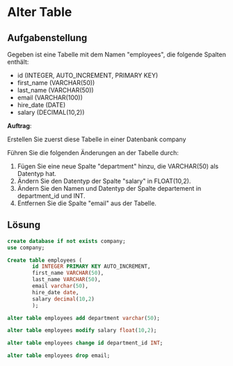 # Alter Table

## Aufgabenstellung

Gegeben ist eine Tabelle mit dem Namen "employees", die folgende Spalten enthält:

- id (INTEGER, AUTO_INCREMENT, PRIMARY KEY)
- first_name (VARCHAR(50))
- last_name (VARCHAR(50))
- email (VARCHAR(100))
- hire_date (DATE)
- salary (DECIMAL(10,2))

**Auftrag**:

Erstellen Sie zuerst diese Tabelle in einer Datenbank company

Führen Sie die folgenden Änderungen an der Tabelle durch:

1. Fügen Sie eine neue Spalte "department" hinzu, die VARCHAR(50) als Datentyp hat.
2. Ändern Sie den Datentyp der Spalte "salary" in FLOAT(10,2).
3. Ändern Sie den Namen und Datentyp der Spalte departement in department_id und INT.
4. Entfernen Sie die Spalte "email" aus der Tabelle.

## Lösung

```sql
create database if not exists company;
use company;

Create table employees (
		id INTEGER PRIMARY KEY AUTO_INCREMENT,
        first_name VARCHAR(50),
        last_name VARCHAR(50),
        email varchar(50),
        hire_date date,
        salary decimal(10,2)
        );

alter table employees add department varchar(50);

alter table employees modify salary float(10,2);

alter table employees change id department_id INT;

alter table employees drop email;
```
